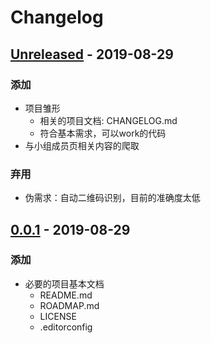 # Changelog
## [Unreleased] - 2019-08-29
### 添加
- 项目雏形
    - 相关的项目文档: CHANGELOG.md
    - 符合基本需求，可以work的代码
- 与小组成员页相关内容的爬取

### 弃用
- 伪需求：自动二维码识别，目前的准确度太低

## [0.0.1] - 2019-08-29
### 添加
- 必要的项目基本文档
    - README.md
    - ROADMAP.md
    - LICENSE
    - .editorconfig

[Unreleased]: https://github.com/zhongqin0820/2a-sieve-4db
[0.0.1]: https://github.com/zhongqin0820/2a-sieve-4db/releases/tag/v0.0.1
